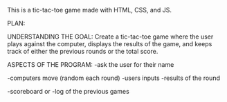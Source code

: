 This is a tic-tac-toe game made with HTML, CSS, and JS.

PLAN:

UNDERSTANDING THE GOAL:
Create a tic-tac-toe game where the user plays against the computer, displays the results of the game, and keeps track of either the previous rounds or the total score.


ASPECTS OF THE PROGRAM:
-ask the user for their name

-computers move (random each round)
-users inputs
-results of the round

-scoreboard
    or
-log of the previous games